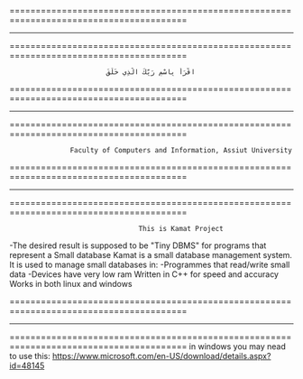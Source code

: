 ========================================================================================
****************************************************************************************
========================================================================================

                            اقْرَأْ بِاسْمِ رَبِّكَ الَّذِي خَلَقَ 

========================================================================================
****************************************************************************************
========================================================================================

                   Faculty of Computers and Information, Assiut University

========================================================================================
****************************************************************************************
========================================================================================

                                    This is Kamat Project 
-The desired result is supposed to be "Tiny DBMS" for programs that represent a Small database
Kamat is a small database management system.
It is used to manage small databases in:
      -Programmes that read/write small data 
      -Devices have very low ram
Written in C++ for speed and accuracy
Works in both linux and windows 

========================================================================================
****************************************************************************************
========================================================================================
in windows you may nead to use this:
                            https://www.microsoft.com/en-US/download/details.aspx?id=48145
